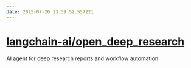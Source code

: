 ```yaml
---
date: 2025-07-26 13:39:52.557221
---
```


# [langchain-ai/open_deep_research](https://github.com/langchain-ai/open_deep_research)

AI agent for deep research reports and workflow automation